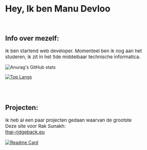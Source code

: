 # Hey, Ik ben Manu Devloo

<br>

## Info over mezelf: 

<p style="font-size: 15px;">Ik ben startend web developer. Momenteel ben ik nog aan het studeren, ik zit in het 5de middelbaar technische informatica.</p>

![Anurag's GitHub stats](https://github-readme-stats.vercel.app/api?username=Manu-Devloo&hide=prs&show_icons=true&theme=dark)

[![Top Langs](https://github-readme-stats.vercel.app/api/top-langs/?username=Manu-Devloo&theme=dark&layout=compact&langs_count=6&hide=mcfunction)](https://github.com/Manu-Devloo)

<br>
<br>

## Projecten:

<p style="font-size: 15px;">Ik heb al een paar projecten gedaan waarvan de grootste
<br>
Deze site voor Rak Sunakh:
<br>
<a href="https://thai-ridgeback.eu">thai-ridgeback.eu</a>
</p>

[![Readme Card](https://github-readme-stats.vercel.app/api/pin/?username=Rak-Sunakh&repo=Rak-Sunakh-Site&theme=dark)](https://thai-ridgeback.eu)